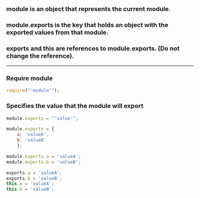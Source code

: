 ### **module** is an object that represents the current module.

### **module.exports** is the key that holds an object with the exported values from that module.

### **exports** and **this** are references to **module.exports**. (Do not change the reference).

---

### Require module

~~~javascript
require("'module'");
~~~

### Specifies the value that the module will export

~~~javascript
module.exports = "'value'";
~~~
~~~javascript
module.exports = {
    a: 'valueA',
    b: 'valueB'
    };
~~~
~~~javascript
module.exports.a = 'valueA';
module.exports.b = 'valueB';
~~~
~~~javascript
exports.a = 'valueA';
exports.b = 'valueB';
this.a = 'valueA';
this.b = 'valueB';
~~~